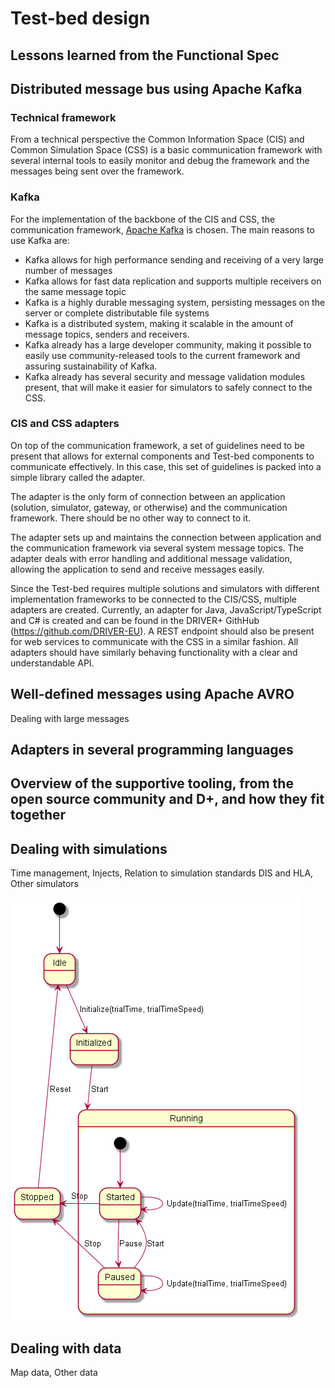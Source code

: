 # Test-bed design

## Lessons learned from the Functional Spec

## Distributed message bus using Apache Kafka

### Technical framework

From a technical perspective the Common Information Space (CIS) and Common Simulation Space (CSS) is a basic communication framework with several internal tools to easily monitor and debug the framework and the messages being sent over the framework.

### Kafka

For the implementation of the backbone of the CIS and CSS, the communication framework, [Apache Kafka](https://kafka.apache.org) is chosen. The main reasons to use Kafka are:
- Kafka allows for high performance sending and receiving of a very large number of messages
- Kafka allows for fast data replication and supports multiple receivers on the same message topic
- Kafka is a highly durable messaging system, persisting messages on the server or complete distributable file systems
- Kafka is a distributed system, making it scalable in the amount of message topics, senders and receivers.
- Kafka already has a large developer community, making it possible to easily use community-released tools to the current framework and assuring sustainability of Kafka.
- Kafka already has several security and message validation modules present, that will make it easier for simulators to safely connect to the CSS.

### CIS and CSS adapters

On top of the communication framework, a set of guidelines need to be present that allows for external components and Test-bed components to communicate effectively. In this case, this set of guidelines is packed into a simple library called the adapter.

The adapter is the only form of connection between an application (solution, simulator, gateway, or otherwise) and the communication framework. There should be no other way to connect to it.

The adapter sets up and maintains the connection between application and the communication framework via several system message topics. The adapter deals with error handling and additional message validation, allowing the application to send and receive messages easily.

Since the Test-bed requires multiple solutions and simulators with different implementation frameworks to be connected to the CIS/CSS, multiple adapters are created. Currently, an adapter for Java, JavaScript/TypeScript and C# is created and can be found in the DRIVER+ GithHub (https://github.com/DRIVER-EU). A REST endpoint should also be present for web services to communicate with the CSS in a similar fashion. All adapters should have similarly behaving functionality with a clear and understandable API.

## Well-defined messages using Apache AVRO

Dealing with large messages

## Adapters in several programming languages

## Overview of the supportive tooling, from the open source community and D+, and how they fit together

## Dealing with simulations

Time management, Injects, Relation to simulation standards DIS and HLA, Other simulators

![State diagram of the time service](img/state_diagram_time_service.png)


## Dealing with data

Map data, Other data

